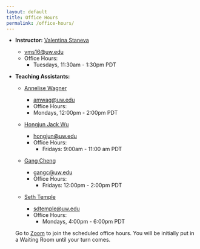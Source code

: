 ```yaml
---
layout: default
title: Office Hours
permalink: /office-hours/
---
```


* **Instructor:** [Valentina Staneva](https://www.linkedin.com/in/valentina-staneva-964a133/)
	* vms16@uw.edu 
	* Office Hours: 
		* Tuesdays, 11:30am - 1:30pm PDT
* **Teaching Assistants:**
	
	* [Annelise Wagner]()
		* amwag@uw.edu
		* Office Hours:
      * Mondays, 12:00pm - 2:00pm PDT
		
	* [Hongjun Jack Wu]()
		* hongjun@uw.edu
		* Office Hours:
			* Fridays: 9:00am - 11:00 am PDT 
		
	* [Gang Cheng]()
		* gangc@uw.edu
		* Office Hours:
		   * Fridays: 12:00pm - 2:00pm PDT  
	
	* [Seth Temple]()
		* sdtemple@uw.edu
		* Office Hours: 
			* Mondays, 4:00pm - 6:00pm	PDT



	Go to [Zoom](https://canvas.uw.edu/courses/1371982/discussion_topics) to join the scheduled office hours. You will be initially put in a Waiting Room until your turn comes.
